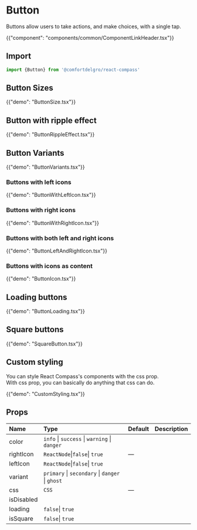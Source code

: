 # Button

<p class="description">Buttons allow users to take actions, and make choices, with a single tap.</p>

{{"component": "components/common/ComponentLinkHeader.tsx"}}

## Import

```js
import {Button} from '@comfortdelgro/react-compass'
```

## Button Sizes

{{"demo": "ButtonSize.tsx"}}

## Button with ripple effect

{{"demo": "ButtonRippleEffect.tsx"}}

## Button Variants

{{"demo": "ButtonVariants.tsx"}}

### Buttons with left icons

{{"demo": "ButtonWithLeftIcon.tsx"}}

### Buttons with right icons

{{"demo": "ButtonWithRightIcon.tsx"}}

### Buttons with both left and right icons

{{"demo": "ButtonLeftAndRightIcon.tsx"}}

### Buttons with icons as content

{{"demo": "ButtonIcon.tsx"}}

## Loading buttons

{{"demo": "ButtonLoading.tsx"}}

## Square buttons

{{"demo": "SquareButton.tsx"}}

## Custom styling

You can style React Compass's components with the css prop. <br/>
With css prop, you can basically do anything that css can do.

{{"demo": "CustomStyling.tsx"}}

## Props

| Name       | Type                                            | Default | Description |
| :--------- | :---------------------------------------------- | :------ | :---------- |
| color      | `info` \| `success` \| `warning` \| `danger`    |         |             |
| rightIcon  | `ReactNode`\|`false`\| `true`                   | —       |             |
| leftIcon   | `ReactNode`\|`false`\| `true`                   |         |             |
| variant    | `primary` \| `secondary` \| `danger` \| `ghost` |         |             |
| css        | `CSS`                                           | —       |             |
| isDisabled |                                                 |         |             |
| loading    | `false`\| `true`                                |         |             |
| isSquare   | `false`\| `true`                                |         |             |
